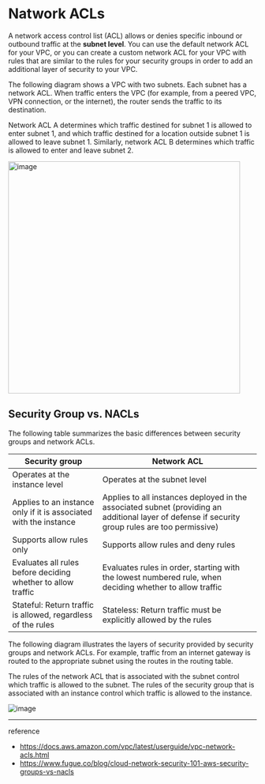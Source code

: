 # Natwork ACLs

A network access control list (ACL) allows or denies specific inbound or outbound traffic at the **subnet level**. You can use the default network ACL for your VPC, or you can create a custom network ACL for your VPC with rules that are similar to the rules for your security groups in order to add an additional layer of security to your VPC.

The following diagram shows a VPC with two subnets. Each subnet has a network ACL. When traffic enters the VPC (for example, from a peered VPC, VPN connection, or the internet), the router sends the traffic to its destination.

Network ACL A determines which traffic destined for subnet 1 is allowed to enter subnet 1, and which traffic destined for a location outside subnet 1 is allowed to leave subnet 1. Similarly, network ACL B determines which traffic is allowed to enter and leave subnet 2.

<img width="470" alt="image" src="https://github.com/rlaisqls/rlaisqls/assets/81006587/f2d1c197-14e8-4d8c-a1eb-fb8e64f139a1">

## Security Group vs. NACLs

The following table summarizes the basic differences between security groups and network ACLs.

|Security group|Network ACL|
|-|-|
|Operates at the instance level|Operates at the subnet level|
|Applies to an instance only if it is associated with the instance|Applies to all instances deployed in the associated subnet (providing an additional layer of defense if security group rules are too permissive)|
|Supports allow rules only|Supports allow rules and deny rules|
|Evaluates all rules before deciding whether to allow traffic|Evaluates rules in order, starting with the lowest numbered rule, when deciding whether to allow traffic|
|Stateful: Return traffic is allowed, regardless of the rules|Stateless: Return traffic must be explicitly allowed by the rules|

The following diagram illustrates the layers of security provided by security groups and network ACLs. For example, traffic from an internet gateway is routed to the appropriate subnet using the routes in the routing table.

The rules of the network ACL that is associated with the subnet control which traffic is allowed to the subnet. The rules of the security group that is associated with an instance control which traffic is allowed to the instance.

![image](https://github.com/rlaisqls/rlaisqls/assets/81006587/aa73d7b6-0970-4f49-b5f4-00efe30e8463)

---
reference
- https://docs.aws.amazon.com/vpc/latest/userguide/vpc-network-acls.html
- https://www.fugue.co/blog/cloud-network-security-101-aws-security-groups-vs-nacls